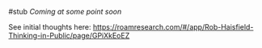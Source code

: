 ---
---

#stub
*Coming at some point soon*

See initial thoughts here: https://roamresearch.com/#/app/Rob-Haisfield-Thinking-in-Public/page/GPiXkEoEZ